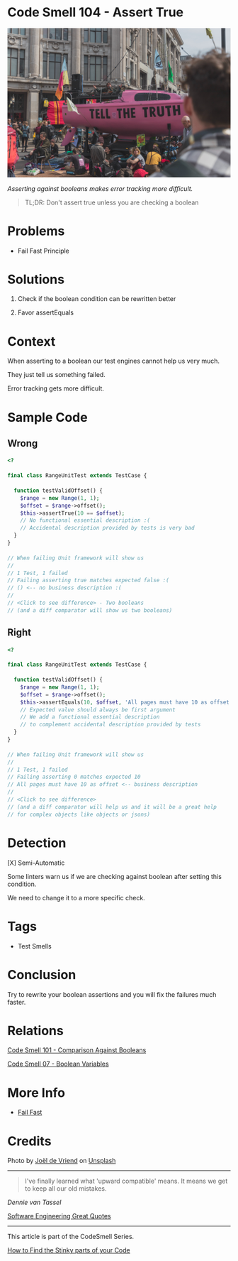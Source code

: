 # Code Smell 104 - Assert True

![Code Smell 104 - Assert True](Code%20Smell%20104%20-%20Assert%20True.jpg)

*Asserting against booleans makes error tracking more difficult.*

> TL;DR: Don't assert true unless you are checking a boolean

# Problems

- Fail Fast Principle

# Solutions

1. Check if the boolean condition can be rewritten better

2. Favor assertEquals

# Context

When asserting to a boolean our test engines cannot help us very much. 

They just tell us something failed.

Error tracking gets more difficult.

# Sample Code

## Wrong

[Gist Url]: # (https://gist.github.com/mcsee/c54f0b1ee42d6a1aff640507e0bdf625)
```php
<?

final class RangeUnitTest extends TestCase {
 
  function testValidOffset() {
    $range = new Range(1, 1);
    $offset = $range->offset();
    $this->assertTrue(10 == $offset);    
    // No functional essential description :(
    // Accidental description provided by tests is very bad
  }  
}

// When failing Unit framework will show us
//
// 1 Test, 1 failed
// Failing asserting true matches expected false :(
// () <-- no business description :(
//
// <Click to see difference> - Two booleans
// (and a diff comparator will show us two booleans)
```

## Right

[Gist Url]: # (https://gist.github.com/mcsee/edf0b1c3339451662bb000055ef5d782)
```php
<?

final class RangeUnitTest extends TestCase {
 
  function testValidOffset() {
    $range = new Range(1, 1);
    $offset = $range->offset();
    $this->assertEquals(10, $offset, 'All pages must have 10 as offset');    
    // Expected value should always be first argument
    // We add a functional essential description
    // to complement accidental description provided by tests
  }  
}

// When failing Unit framework will show us
//
// 1 Test, 1 failed
// Failing asserting 0 matches expected 10
// All pages must have 10 as offset <-- business description
//
// <Click to see difference> 
// (and a diff comparator will help us and it will be a great help
// for complex objects like objects or jsons)
```

# Detection

[X] Semi-Automatic 

Some linters warn us if we are checking against boolean after setting this condition.

We need to change it to a more specific check.

# Tags

- Test Smells

# Conclusion

Try to rewrite your boolean assertions and you will fix the failures much faster.

# Relations

[Code Smell 101 - Comparison Against Booleans](https://github.com/mcsee/Software-Design-Articles/tree/main/Articles/Code%20Smells/Code%20Smell%20101%20-%20Comparison%20Against%20Booleans/readme.md)

[Code Smell 07 - Boolean Variables](https://github.com/mcsee/Software-Design-Articles/tree/main/Articles/Code%20Smells/Code%20Smell%2007%20-%20Boolean%20Variables/readme.md)

# More Info

- [Fail Fast](https://github.com/mcsee/Software-Design-Articles/tree/main/Articles/Theory/Fail%20Fast/readme.md)

# Credits

Photo by [Joël de Vriend](https://unsplash.com/@joeldevriend) on [Unsplash](https://unsplash.com/s/photos/truth)  

* * *

> I've finally learned what 'upward compatible' means. It means we get to keep all our old mistakes.

_Dennie van Tassel_
 
[Software Engineering Great Quotes](https://github.com/mcsee/Software-Design-Articles/tree/main/Articles/Quotes/Software%20Engineering%20Great%20Quotes/readme.md)

* * *

This article is part of the CodeSmell Series.

[How to Find the Stinky parts of your Code](https://github.com/mcsee/Software-Design-Articles/tree/main/Articles/Code%20Smells/How%20to%20Find%20the%20Stinky%20parts%20of%20your%20Code/readme.md)